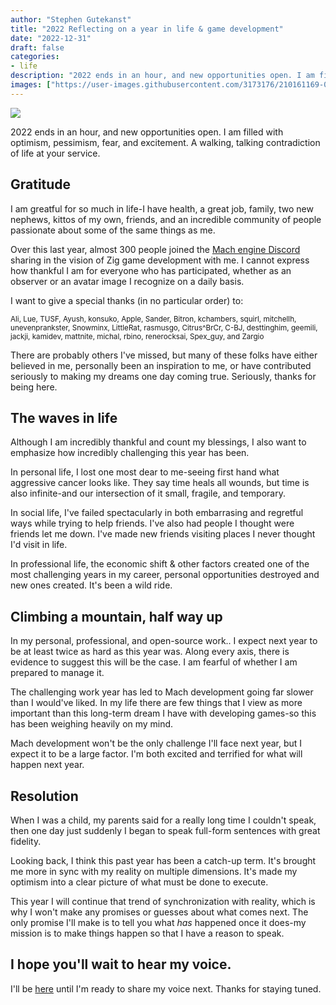 ```yaml
---
author: "Stephen Gutekanst"
title: "2022 Reflecting on a year in life & game development"
date: "2022-12-31"
draft: false
categories:
- life
description: "2022 ends in an hour, and new opportunities open. I am filled with optimism, pessimism, fear, and excitement. A walking, talking contradiction of life at your service."
images: ["https://user-images.githubusercontent.com/3173176/210161169-08829568-8c69-4654-9df1-9d7e3ed9f291.png"]
---
```


<img src="https://user-images.githubusercontent.com/3173176/210161169-08829568-8c69-4654-9df1-9d7e3ed9f291.png">

2022 ends in an hour, and new opportunities open. I am filled with optimism, pessimism, fear, and excitement. A walking, talking contradiction of life at your service.

## Gratitude

I am greatful for so much in life-I have health, a great job, family, two new nephews, kittos of my own, friends, and an incredible community of people passionate about some of the same things as me.

Over this last year, almost 300 people joined the [Mach engine Discord](https://discord.gg/XNG3NZgCqp) sharing in the vision of Zig game development with me. I cannot express how thankful I am for everyone who has participated, whether as an observer or an avatar image I recognize on a daily basis.

I want to give a special thanks (in no particular order) to:

<small>Ali, Lue, TUSF, Ayush, konsuko, Apple, Sander, Bitron, kchambers, squirl, mitchellh, unevenprankster, Snowminx, LittleRat, rasmusgo, Citrus^BrCr, C-BJ, desttinghim, geemili, jackji, kamidev, mattnite, michal, rbino, renerocksai, Spex_guy, and Zargio</small>

There are probably others I've missed, but many of these folks have either believed in me, personally been an inspiration to me, or have contributed seriously to making my dreams one day coming true. Seriously, thanks for being here.

## The waves in life

Although I am incredibly thankful and count my blessings, I also want to emphasize how incredibly challenging this year has been.

In personal life, I lost one most dear to me-seeing first hand what aggressive cancer looks like. They say time heals all wounds, but time is also infinite-and our intersection of it small, fragile, and temporary.

In social life, I've failed spectacularly in both embarrasing and regretful ways while trying to help friends. I've also had people I thought were friends let me down. I've made new friends visiting places I never thought I'd visit in life.

In professional life, the economic shift & other factors created one of the most challenging years in my career, personal opportunities destroyed and new ones created. It's been a wild ride.

## Climbing a mountain, half way up

In my personal, professional, and open-source work.. I expect next year to be at least twice as hard as this year was. Along every axis, there is evidence to suggest this will be the case. I am fearful of whether I am prepared to manage it.

The challenging work year has led to Mach development going far slower than I would've liked. In my life there are few things that I view as more important than this long-term dream I have with developing games-so this has been weighing heavily on my mind.

Mach development won't be the only challenge I'll face next year, but I expect it to be a large factor. I'm both excited and terrified for what will happen next year.

## Resolution

When I was a child, my parents said for a really long time I couldn't speak, then one day just suddenly I began to speak full-form sentences with great fidelity.

Looking back, I think this past year has been a catch-up term. It's brought me more in sync with my reality on multiple dimensions. It's made my optimism into a clear picture of what must be done to execute.

This year I will continue that trend of synchronization with reality, which is why I won't make any promises or guesses about what comes next. The only promise I'll make is to tell you what _has_ happened once it does-my mission is to make things happen so that I have a reason to speak.

## I hope you'll wait to hear my voice.

I'll be [here](https://discord.gg/XNG3NZgCqp) until I'm ready to share my voice next. Thanks for staying tuned.
